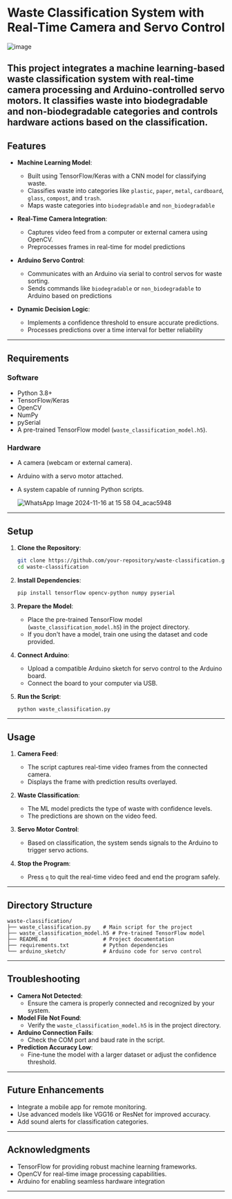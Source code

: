  
# **Waste Classification System with Real-Time Camera and Servo Control**

![image](https://github.com/user-attachments/assets/a44ae485-0960-466c-aea1-8f1439cd3812)



This project integrates a machine learning-based waste classification system with real-time camera processing and Arduino-controlled servo motors. It classifies waste into **biodegradable** and **non-biodegradable** categories and controls hardware actions based on the classification.
---

## **Features**
- **Machine Learning Model**:
  - Built using TensorFlow/Keras with a CNN model for classifying waste.
  - Classifies waste into categories like `plastic`, `paper`, `metal`, `cardboard`, `glass`, `compost`, and `trash`.
  - Maps waste categories into `biodegradable` and `non_biodegradable`

- **Real-Time Camera Integration**:
  - Captures video feed from a computer or external camera using OpenCV.
  - Preprocesses frames in real-time for model predictions

- **Arduino Servo Control**:
  - Communicates with an Arduino via serial to control servos for waste sorting.
  - Sends commands like `biodegradable` or `non_biodegradable` to Arduino based on predictions

- **Dynamic Decision Logic**:
  - Implements a confidence threshold to ensure accurate predictions.
  - Processes predictions over a time interval for better reliability

---

## **Requirements**
### **Software**
- Python 3.8+
- TensorFlow/Keras
- OpenCV
- NumPy
- pySerial
- A pre-trained TensorFlow model (`waste_classification_model.h5`).

### **Hardware**
- A camera (webcam or external camera).
- Arduino with a servo motor attached.
- A system capable of running Python scripts.

  ![WhatsApp Image 2024-11-16 at 15 58 04_acac5948](https://github.com/user-attachments/assets/7aa58d11-3014-41a0-9372-49a558028556)

---

## **Setup**
1. **Clone the Repository**:
   ```bash
   git clone https://github.com/your-repository/waste-classification.git
   cd waste-classification
   ```

2. **Install Dependencies**:
   ```bash
   pip install tensorflow opencv-python numpy pyserial
   ```

3. **Prepare the Model**:
   - Place the pre-trained TensorFlow model (`waste_classification_model.h5`) in the project directory.
   - If you don't have a model, train one using the dataset and code provided.

4. **Connect Arduino**:
   - Upload a compatible Arduino sketch for servo control to the Arduino board.
   - Connect the board to your computer via USB.

5. **Run the Script**:
   ```bash
   python waste_classification.py
   ```

---

## **Usage**
1. **Camera Feed**:
   - The script captures real-time video frames from the connected camera.
   - Displays the frame with prediction results overlayed.

2. **Waste Classification**:
   - The ML model predicts the type of waste with confidence levels.
   - The predictions are shown on the video feed.

3. **Servo Motor Control**:
   - Based on classification, the system sends signals to the Arduino to trigger servo actions.

4. **Stop the Program**:
   - Press `q` to quit the real-time video feed and end the program safely.

---

## **Directory Structure**
```
waste-classification/
├── waste_classification.py    # Main script for the project
├── waste_classification_model.h5 # Pre-trained TensorFlow model
├── README.md                  # Project documentation
├── requirements.txt           # Python dependencies
└── arduino_sketch/            # Arduino code for servo control
```

---

## **Troubleshooting**
- **Camera Not Detected**:
  - Ensure the camera is properly connected and recognized by your system.
- **Model File Not Found**:
  - Verify the `waste_classification_model.h5` is in the project directory.
- **Arduino Connection Fails**:
  - Check the COM port and baud rate in the script.
- **Prediction Accuracy Low**:
  - Fine-tune the model with a larger dataset or adjust the confidence threshold.

---

## **Future Enhancements**
- Integrate a mobile app for remote monitoring.
- Use advanced models like VGG16 or ResNet for improved accuracy.
- Add sound alerts for classification categories.

---

## **Acknowledgments**
- TensorFlow for providing robust machine learning frameworks.
- OpenCV for real-time image processing capabilities.
- Arduino for enabling seamless hardware integration

---

